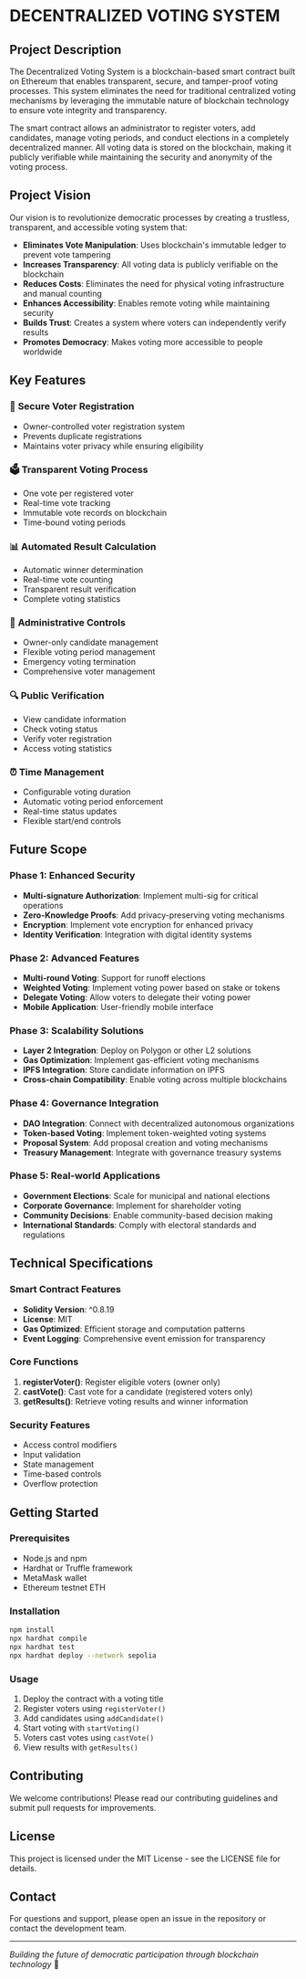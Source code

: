 # DECENTRALIZED VOTING SYSTEM

## Project Description

The Decentralized Voting System is a blockchain-based smart contract built on Ethereum that enables transparent, secure, and tamper-proof voting processes. This system eliminates the need for traditional centralized voting mechanisms by leveraging the immutable nature of blockchain technology to ensure vote integrity and transparency.

The smart contract allows an administrator to register voters, add candidates, manage voting periods, and conduct elections in a completely decentralized manner. All voting data is stored on the blockchain, making it publicly verifiable while maintaining the security and anonymity of the voting process.

## Project Vision

Our vision is to revolutionize democratic processes by creating a trustless, transparent, and accessible voting system that:

- **Eliminates Vote Manipulation**: Uses blockchain's immutable ledger to prevent vote tampering
- **Increases Transparency**: All voting data is publicly verifiable on the blockchain
- **Reduces Costs**: Eliminates the need for physical voting infrastructure and manual counting
- **Enhances Accessibility**: Enables remote voting while maintaining security
- **Builds Trust**: Creates a system where voters can independently verify results
- **Promotes Democracy**: Makes voting more accessible to people worldwide

## Key Features

### 🔐 **Secure Voter Registration**
- Owner-controlled voter registration system
- Prevents duplicate registrations
- Maintains voter privacy while ensuring eligibility

### 🗳️ **Transparent Voting Process**
- One vote per registered voter
- Real-time vote tracking
- Immutable vote records on blockchain
- Time-bound voting periods

### 📊 **Automated Result Calculation**
- Automatic winner determination
- Real-time vote counting
- Transparent result verification
- Complete voting statistics

### 👑 **Administrative Controls**
- Owner-only candidate management
- Flexible voting period management
- Emergency voting termination
- Comprehensive voter management

### 🔍 **Public Verification**
- View candidate information
- Check voting status
- Verify voter registration
- Access voting statistics

### ⏰ **Time Management**
- Configurable voting duration
- Automatic voting period enforcement
- Real-time status updates
- Flexible start/end controls

## Future Scope

### Phase 1: Enhanced Security
- **Multi-signature Authorization**: Implement multi-sig for critical operations
- **Zero-Knowledge Proofs**: Add privacy-preserving voting mechanisms
- **Encryption**: Implement vote encryption for enhanced privacy
- **Identity Verification**: Integration with digital identity systems

### Phase 2: Advanced Features
- **Multi-round Voting**: Support for runoff elections
- **Weighted Voting**: Implement voting power based on stake or tokens
- **Delegate Voting**: Allow voters to delegate their voting power
- **Mobile Application**: User-friendly mobile interface

### Phase 3: Scalability Solutions
- **Layer 2 Integration**: Deploy on Polygon or other L2 solutions
- **Gas Optimization**: Implement gas-efficient voting mechanisms
- **IPFS Integration**: Store candidate information on IPFS
- **Cross-chain Compatibility**: Enable voting across multiple blockchains

### Phase 4: Governance Integration
- **DAO Integration**: Connect with decentralized autonomous organizations
- **Token-based Voting**: Implement token-weighted voting systems
- **Proposal System**: Add proposal creation and voting mechanisms
- **Treasury Management**: Integrate with governance treasury systems

### Phase 5: Real-world Applications
- **Government Elections**: Scale for municipal and national elections
- **Corporate Governance**: Implement for shareholder voting
- **Community Decisions**: Enable community-based decision making
- **International Standards**: Comply with electoral standards and regulations

## Technical Specifications

### Smart Contract Features
- **Solidity Version**: ^0.8.19
- **License**: MIT
- **Gas Optimized**: Efficient storage and computation patterns
- **Event Logging**: Comprehensive event emission for transparency

### Core Functions
1. **registerVoter()**: Register eligible voters (owner only)
2. **castVote()**: Cast vote for a candidate (registered voters only)
3. **getResults()**: Retrieve voting results and winner information

### Security Features
- Access control modifiers
- Input validation
- State management
- Time-based controls
- Overflow protection

## Getting Started

### Prerequisites
- Node.js and npm
- Hardhat or Truffle framework
- MetaMask wallet
- Ethereum testnet ETH

### Installation
```bash
npm install
npx hardhat compile
npx hardhat test
npx hardhat deploy --network sepolia
```

### Usage
1. Deploy the contract with a voting title
2. Register voters using `registerVoter()`
3. Add candidates using `addCandidate()`
4. Start voting with `startVoting()`
5. Voters cast votes using `castVote()`
6. View results with `getResults()`

## Contributing

We welcome contributions! Please read our contributing guidelines and submit pull requests for improvements.

## License

This project is licensed under the MIT License - see the LICENSE file for details.

## Contact

For questions and support, please open an issue in the repository or contact the development team.

---

*Building the future of democratic participation through blockchain technology* 🚀
